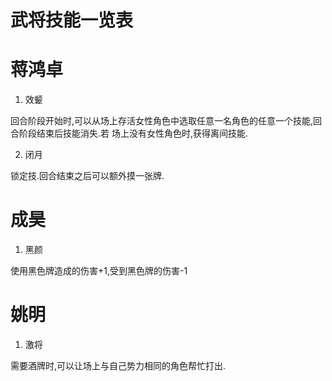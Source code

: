 武将技能一览表
===================

# 蒋鸿卓

1. 效颦

  回合阶段开始时,可以从场上存活女性角色中选取任意一名角色的任意一个技能,回合阶段结束后技能消失.若
场上没有女性角色时,获得离间技能.

2. 闭月

  锁定技.回合结束之后可以额外摸一张牌.

# 成昊

1. 黑颜

  使用黑色牌造成的伤害+1,受到黑色牌的伤害-1

# 姚明

1. 激将

  需要酒牌时,可以让场上与自己势力相同的角色帮忙打出.
